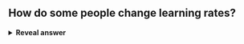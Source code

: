 ## How do some people change learning rates?
<details>
<summary><b>Reveal answer</b></summary>
By making them decay at every time step
</details>
